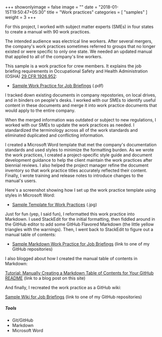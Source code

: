 +++
showonlyimage = false
image = ""
date = "2018-01-15T19:50:47+05:30"
title = "Work practices"
categories = [
  "samples"
]
weight = 3
+++

For this project, I worked with subject matter experts (SMEs) in four states to create a manual with 90 work practices.
<!--more-->

The intended audience was electrical line workers. After several mergers, the company's work practices sometimes referred to groups that no longer existed or were specific to only one state. We needed an updated manual that applied to all of the company's line workers.

This sample is a work practice for crew members. It explains the job briefing requirements in Occupational Safety and Health Administration (OSHA) [29 CFR 1926.952](https://www.ecfr.gov/cgi-bin/text-idx?SID=ceeaf016fdd21de13fffb416153479ad&node=se29.8.1926_1952&rgn=div8):

* [Sample Work Practice for Job Briefings](/samples/JobBriefingsWorkPracticeExample.pdf) (.pdf)

I tracked down existing documents in company repostories, on local drives, and in binders on people's desks. I worked with our SMEs to identify useful content in these documents and merge it into work practice documents that would apply to the entire company.

When the merged information was outdated or subject to new regulations, I worked with our SMEs to update the work practices as needed. I standardized the terminology across all of the work standards and eliminated duplicated and conflicting information.

I created a Microsoft Word template that met the company's documentation standards and used styles to minimize the formatting burden. As we wrote the work practices, I created a project-specific style guide and document development guidance to help the client maintain the work practices after biennial reviews. I also helped the project manager refine the document inventory so that work practice titles accurately reflected their content. Finally, I wrote training and release notes to introduce changes to the manual's users.

Here's a screenshot showing how I set up the work practice template using styles in Microsoft Word:

* [Sample Template for Work Practices](/samples/WorkPracticeTemplateStyleScreenshot.jpg) (.jpg)

Just for fun (yep, I said fun), I reformatted this work practice into Markdown. I used StackEdit for the initial formatting, then fiddled around in the GitHub editor to add some GitHub Flavored Markdown (the little yellow triangles with the warnings). Then, I went back to StackEdit to figure out a manual table of contents:

* [Sample Markdown Work Practice for Job Briefings](https://github.com/hillaryfraley/jobbriefings) (link to one of my GitHub repositories)

I also blogged about how I created the manual table of contents in Markdown:

[Tutorial: Manually Creating a Markdown Table of Contents for Your GitHub README]() (link to a blog post on this site)

And finally, I recreated the work practice as a GitHub wiki:

[Sample Wiki for Job Briefings](https://github.com/hillaryfraley/jobbriefings/wiki) (link to one of my GitHub repositories)

<h5>Tools</h5>

* Git/GitHub
* Markdown
* Microsoft Word

